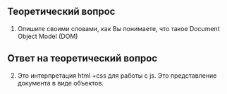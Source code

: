 ## Теоретический вопрос

1. Опишите своими словами, как Вы понимаете, что такое Document Object Model (DOM)

## Ответ на теоретический вопрос

2. Это интерпретация html +css для работы с js. Это представление документа в виде объектов.

